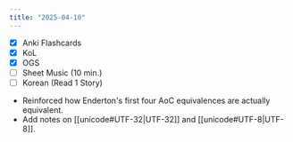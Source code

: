 ```yaml
---
title: "2025-04-10"
---
```


- [x] Anki Flashcards
- [x] KoL
- [x] OGS
- [ ] Sheet Music (10 min.)
- [ ] Korean (Read 1 Story)

* Reinforced how Enderton's first four AoC equivalences are actually equivalent.
* Add notes on [[unicode#UTF-32|UTF-32]] and [[unicode#UTF-8|UTF-8]].
